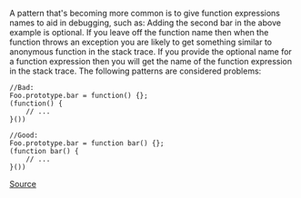 A pattern that's becoming more common is to give function expressions names to aid in debugging, such as:
Adding the second bar in the above example is optional. If you leave off the function name then when the function throws an exception you are likely to get something similar to anonymous function in the stack trace. If you provide the optional name for a function expression then you will get the name of the function expression in the stack trace.
The following patterns are considered problems:

```
//Bad:
Foo.prototype.bar = function() {};
(function() {
    // ...
}())

//Good:
Foo.prototype.bar = function bar() {};
(function bar() {
    // ...
}())

```

[Source](http://eslint.org/docs/rules/func-names)
